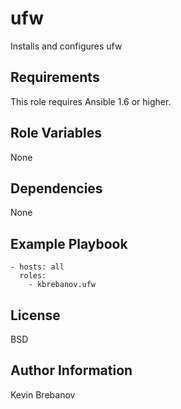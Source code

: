 ufw
===

Installs and configures ufw

Requirements
------------

This role requires Ansible 1.6 or higher.

Role Variables
--------------

None

Dependencies
------------

None

Example Playbook
----------------

```
- hosts: all
  roles:
    - kbrebanov.ufw
```

License
-------

BSD

Author Information
------------------

Kevin Brebanov
